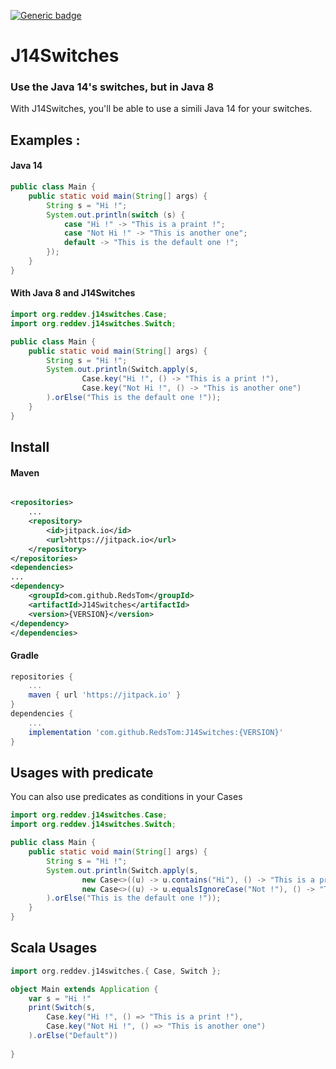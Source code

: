 [![Generic badge](https://img.shields.io/badge/Version-v1.0--RC1-blue.svg)](https://shields.io/)

# J14Switches

### Use the Java 14's switches, but in Java 8

With J14Switches, you'll be able to use a simili Java 14 for your switches.

## Examples :

#### Java 14

```java
public class Main {
    public static void main(String[] args) {
        String s = "Hi !";
        System.out.println(switch (s) {
            case "Hi !" -> "This is a praint !";
            case "Not Hi !" -> "This is another one";
            default -> "This is the default one !";
        });
    }
}
```

#### With Java 8 and J14Switches

```java
import org.reddev.j14switches.Case;
import org.reddev.j14switches.Switch;

public class Main {
    public static void main(String[] args) {
        String s = "Hi !";
        System.out.println(Switch.apply(s,
                Case.key("Hi !", () -> "This is a print !"),
                Case.key("Not Hi !", () -> "This is another one")
        ).orElse("This is the default one !"));
    }
}
```

## Install

#### Maven

```xml

<repositories>
    ...
    <repository>
        <id>jitpack.io</id>
        <url>https://jitpack.io</url>
    </repository>
</repositories>
<dependencies>
...
<dependency>
    <groupId>com.github.RedsTom</groupId>
    <artifactId>J14Switches</artifactId>
    <version>{VERSION}</version>
</dependency>
</dependencies>
```

#### Gradle

```groovy
repositories {
    ...
    maven { url 'https://jitpack.io' }
}
dependencies {
    ...
    implementation 'com.github.RedsTom:J14Switches:{VERSION}'
}
```

## Usages with predicate

You can also use predicates as conditions in your Cases

```java
import org.reddev.j14switches.Case;
import org.reddev.j14switches.Switch;

public class Main {
    public static void main(String[] args) {
        String s = "Hi !";
        System.out.println(Switch.apply(s,
                new Case<>((u) -> u.contains("Hi"), () -> "This is a print !"),
                new Case<>((u) -> u.equalsIgnoreCase("Not !"), () -> "This is another one")
        ).orElse("This is the default one !"));
    }
}
```

## Scala Usages

```scala
import org.reddev.j14switches.{ Case, Switch };

object Main extends Application {
    var s = "Hi !"
    print(Switch(s, 
        Case.key("Hi !", () => "This is a print !"),
        Case.key("Not Hi !", () => "This is another one")
    ).orElse("Default"))
    
}
```

